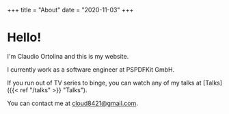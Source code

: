 +++
title = "About"
date = "2020-11-03"
+++

# Hello!

I'm Claudio Ortolina and this is my website.

I currently work as a software engineer at PSPDFKit GmbH.

If you run out of TV series to binge, you can watch any of my talks at [Talks]({{< ref "/talks" >}} "Talks").

You can contact me at <cloud8421@gmail.com>.
